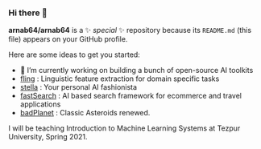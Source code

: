 ### Hi there 👋


**arnab64/arnab64** is a ✨ _special_ ✨ repository because its `README.md` (this file) appears on your GitHub profile.

Here are some ideas to get you started:

- 🔭 I’m currently working on building a bunch of open-source AI toolkits
- [fling](https://github.com/fastboardAI/fling) : Linguistic feature extraction for domain specific tasks 
- [stella](https://github.com/fastboardAI/stella) : Your personal AI fashionista 
- [fastSearch]() : AI based search framework for ecommerce and travel applications
- [badPlanet]() : Classic Asteroids renewed.

 I will be teaching Introduction to Machine Learning Systems at Tezpur University, Spring 2021. 
